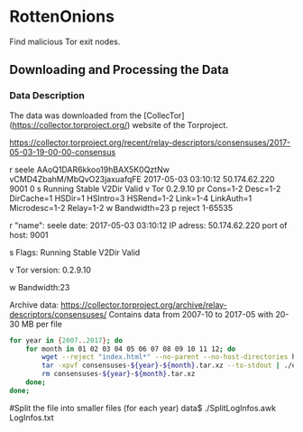 # RottenOnions
Find malicious Tor exit nodes.


## Downloading and Processing the Data
### Data Description
The data was downloaded from the [CollecTor] (https://collector.torproject.org/) website of the Torproject. 


https://collector.torproject.org/recent/relay-descriptors/consensuses/2017-05-03-19-00-00-consensus


r seele AAoQ1DAR6kkoo19hBAX5K0QztNw vCMD4ZbahM/MbQvO23jaxuafqFE 2017-05-03 03:10:12 50.174.62.220 9001 0
s Running Stable V2Dir Valid
v Tor 0.2.9.10
pr Cons=1-2 Desc=1-2 DirCache=1 HSDir=1 HSIntro=3 HSRend=1-2 Link=1-4 LinkAuth=1 Microdesc=1-2 Relay=1-2
w Bandwidth=23
p reject 1-65535

r 
"name": seele
date: 2017-05-03 03:10:12
IP adress: 50.174.62.220
port of host: 9001

s
Flags: Running Stable V2Dir Valid

v
Tor version: 0.2.9.10

w
Bandwidth:23

Archive data:
https://collector.torproject.org/archive/relay-descriptors/consensuses/
Contains data from 2007-10 to 2017-05 with 20-30 MB per file

```bash
for year in {2007..2017}; do
	for month in 01 02 03 04 05 06 07 08 09 10 11 12; do
		wget --reject "index.html*" --no-parent --no-host-directories https://collector.torproject.org/archive/relay-descriptors/consensuses/consensuses-${year}-${month}.tar.xz		
		tar -xpvf consensuses-${year}-${month}.tar.xz --to-stdout | ./extractLogInfos.awk >> LogInfos.txt
		rm consensuses-${year}-${month}.tar.xz
	done;
done;
```

#Split the file into smaller files (for each year)
data$ ./SplitLogInfos.awk LogInfos.txt 
